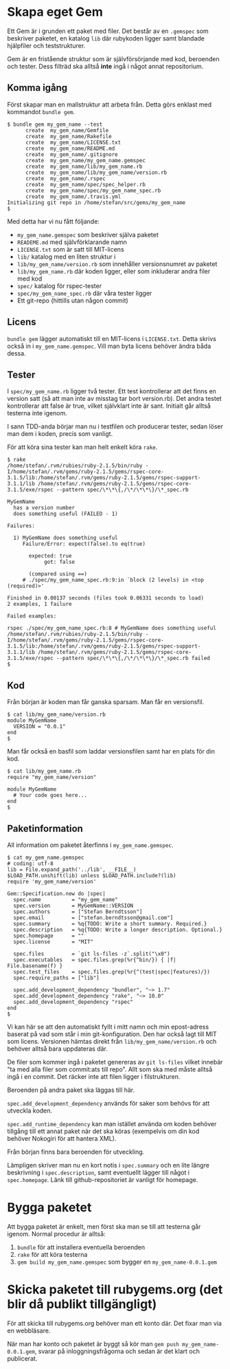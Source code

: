 # Skapa eget Gem

Ett Gem är i grunden ett paket med filer. Det består av en ```.gemspec``` som beskriver paketet, en katalog ```lib``` där rubykoden ligger samt blandade hjälpfiler och teststrukturer.

Gem är en fristående struktur som är självförsörjande med kod, beroenden och tester. Dess filträd ska alltså **inte** ingå i något annat repositorium.

## Komma igång

Först skapar man en mallstruktur att arbeta från. Detta görs enklast med kommandot ```bundle gem```.

```
$ bundle gem my_gem_name --test
      create  my_gem_name/Gemfile
      create  my_gem_name/Rakefile
      create  my_gem_name/LICENSE.txt
      create  my_gem_name/README.md
      create  my_gem_name/.gitignore
      create  my_gem_name/my_gem_name.gemspec
      create  my_gem_name/lib/my_gem_name.rb
      create  my_gem_name/lib/my_gem_name/version.rb
      create  my_gem_name/.rspec
      create  my_gem_name/spec/spec_helper.rb
      create  my_gem_name/spec/my_gem_name_spec.rb
      create  my_gem_name/.travis.yml
Initializing git repo in /home/stefan/src/gems/my_gem_name
$ 

```

Med detta har vi nu fått följande:
* ```my_gem_name.gemspec``` som beskriver själva paketet
* ```READEME.md``` med självförklarande namn
* ```LICENSE.txt``` som är satt till MIT-licens
* ```lib/``` katalog med en liten struktur i
* ```lib/my_gem_name/version.rb``` som innehåller versionsnumret av paketet
* ```lib/my_gem_name.rb``` där koden ligger, eller som inkluderar andra filer med kod
* ```spec/``` katalog för rspec-tester
* ```spec/my_gem_name_spec.rb``` där våra tester ligger
* Ett git-repo (hittills utan någon commit)

## Licens

```bundle gem``` lägger automatiskt till en MIT-licens i ```LICENSE.txt```. Detta skrivs också in i ```my_gem_name.gemspec```. Vill man byta licens behöver ändra båda dessa.

## Tester

I ```spec/my_gem_name.rb``` ligger två tester. Ett test kontrollerar att det finns en version satt (så att man inte av misstag tar bort version.rb). Det andra testet kontrollerar att false är true, vilket självklart inte är sant. Initialt går alltså testerna inte igenom.

I sann TDD-anda börjar man nu i testfilen och producerar tester, sedan löser man dem i koden, precis som vanligt.

För att köra sina tester kan man helt enkelt köra ```rake```.

```
$ rake
/home/stefan/.rvm/rubies/ruby-2.1.5/bin/ruby -I/home/stefan/.rvm/gems/ruby-2.1.5/gems/rspec-core-3.1.5/lib:/home/stefan/.rvm/gems/ruby-2.1.5/gems/rspec-support-3.1.1/lib /home/stefan/.rvm/gems/ruby-2.1.5/gems/rspec-core-3.1.5/exe/rspec --pattern spec/\*\*\{,/\*/\*\*\}/\*_spec.rb

MyGemName
  has a version number
  does something useful (FAILED - 1)

Failures:

  1) MyGemName does something useful
     Failure/Error: expect(false).to eq(true)
       
       expected: true
            got: false
       
       (compared using ==)
     # ./spec/my_gem_name_spec.rb:9:in `block (2 levels) in <top (required)>'

Finished in 0.00137 seconds (files took 0.06331 seconds to load)
2 examples, 1 failure

Failed examples:

rspec ./spec/my_gem_name_spec.rb:8 # MyGemName does something useful
/home/stefan/.rvm/rubies/ruby-2.1.5/bin/ruby -I/home/stefan/.rvm/gems/ruby-2.1.5/gems/rspec-core-3.1.5/lib:/home/stefan/.rvm/gems/ruby-2.1.5/gems/rspec-support-3.1.1/lib /home/stefan/.rvm/gems/ruby-2.1.5/gems/rspec-core-3.1.5/exe/rspec --pattern spec/\*\*\{,/\*/\*\*\}/\*_spec.rb failed
$ 

```

## Kod

Från början är koden man får ganska sparsam. Man får en versionsfil.

```
$ cat lib/my_gem_name/version.rb 
module MyGemName
  VERSION = "0.0.1"
end
$ 
```

Man får också en basfil som laddar versionsfilen samt har en plats för din kod.

```
$ cat lib/my_gem_name.rb 
require "my_gem_name/version"

module MyGemName
  # Your code goes here...
end
$ 
```

## Paketinformation

All information om paketet återfinns i ```my_gem_name.gemspec```.

```
$ cat my_gem_name.gemspec 
# coding: utf-8
lib = File.expand_path('../lib', __FILE__)
$LOAD_PATH.unshift(lib) unless $LOAD_PATH.include?(lib)
require 'my_gem_name/version'

Gem::Specification.new do |spec|
  spec.name          = "my_gem_name"
  spec.version       = MyGemName::VERSION
  spec.authors       = ["Stefan Berndtsson"]
  spec.email         = ["stefan.berndtsson@gmail.com"]
  spec.summary       = %q{TODO: Write a short summary. Required.}
  spec.description   = %q{TODO: Write a longer description. Optional.}
  spec.homepage      = ""
  spec.license       = "MIT"

  spec.files         = `git ls-files -z`.split("\x0")
  spec.executables   = spec.files.grep(%r{^bin/}) { |f| File.basename(f) }
  spec.test_files    = spec.files.grep(%r{^(test|spec|features)/})
  spec.require_paths = ["lib"]

  spec.add_development_dependency "bundler", "~> 1.7"
  spec.add_development_dependency "rake", "~> 10.0"
  spec.add_development_dependency "rspec"
end
$ 
```

Vi kan här se att den automatiskt fyllt i mitt namn och min epost-adress baserat på vad som står i min git-konfiguration. Den har också lagt till MIT som licens. Versionen hämtas direkt från ```lib/my_gem_name/version.rb``` och behöver alltså bara uppdateras där.

De filer som kommer ingå i paketet genereras av ```git ls-files``` vilket innebär "ta med alla filer som commit:ats till repo". Allt som ska med måste alltså ingå i en commit. Det räcker inte att filen ligger i filstrukturen.

Beroenden på andra paket ska läggas till här.

```spec.add_development_dependency``` används för saker som behövs för att utveckla koden.

```spec.add_runtime_dependency``` kan man istället använda om koden behöver tillgång till ett annat paket när det ska köras (exempelvis om din kod behöver Nokogiri för att hantera XML).

Från början finns bara beroenden för utveckling.

Lämpligen skriver man nu en kort notis i ```spec.summary``` och en lite längre beskrivning i ```spec.description```, samt eventuellt lägger till något i ```spec.homepage```. Länk till github-repositoriet är vanligt för homepage.

# Bygga paketet

Att bygga paketet är enkelt, men först ska man se till att testerna går igenom. Normal procedur är alltså:

1. ```bundle``` för att installera eventuella beroenden
2. ```rake``` för att köra testerna
3. ```gem build my_gem_name.gemspec``` som bygger en ```my_gem_name-0.0.1.gem```

# Skicka paketet till rubygems.org (det blir då publikt tillgängligt)

För att skicka till rubygems.org behöver man ett konto där. Det fixar man via en webbläsare.

När man har konto och paketet är byggt så kör man ```gem push my_gem_name-0.0.1.gem```, svarar på inloggningsfrågorna och sedan är det klart och publicerat.
